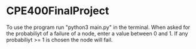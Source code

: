 # CPE400FinalProject
To use the program run "python3 main.py" in the terminal.
When asked for the probabiliyt of a failure of a node, enter a value between 0 and 1. If any probabiliyt >= 1 is chosen the node will fail.
